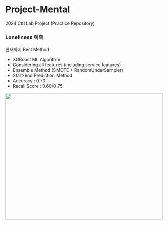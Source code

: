 # Project-Mental
2024 C&amp;I Lab Project (Practice Repository)
### Loneliness 예측
현재까지 Best Method
- XGBoost ML Algorithm
- Considering all features (including service features)
- Ensemble Method (SMOTE + RandomUnderSampler)
- Start-end Prediction Method
- Accuracy : 0.70
- Recall Score : 0.60/0.75

<img src="https://github.com/abee3417/Project-Mental/assets/52345531/dc333670-b3a9-4b69-a65d-1869c6398bd2" width="500" height="400"/>
